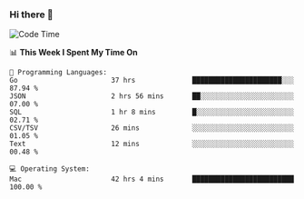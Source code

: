 ### Hi there 👋

<!--
**CrazyCollin/crazycollin** is a ✨ _special_ ✨ repository because its `README.md` (this file) appears on your GitHub profile.

Here are some ideas to get you started:

- 🔭 I’m currently working on ...
- 🌱 I’m currently learning ...
- 👯 I’m looking to collaborate on ...
- 🤔 I’m looking for help with ...
- 💬 Ask me about ...
- 📫 How to reach me: ...
- 😄 Pronouns: ...
- ⚡ Fun fact: ...
-->

<!--START_SECTION:waka-->
![Code Time](http://img.shields.io/badge/Code%20Time-3%2C454%20hrs%2050%20mins-blue)

📊 **This Week I Spent My Time On** 

```text
💬 Programming Languages: 
Go                       37 hrs              ██████████████████████░░░   87.94 % 
JSON                     2 hrs 56 mins       ██░░░░░░░░░░░░░░░░░░░░░░░   07.00 % 
SQL                      1 hr 8 mins         █░░░░░░░░░░░░░░░░░░░░░░░░   02.71 % 
CSV/TSV                  26 mins             ░░░░░░░░░░░░░░░░░░░░░░░░░   01.05 % 
Text                     12 mins             ░░░░░░░░░░░░░░░░░░░░░░░░░   00.48 % 

💻 Operating System: 
Mac                      42 hrs 4 mins       █████████████████████████   100.00 % 
```


<!--END_SECTION:waka-->
